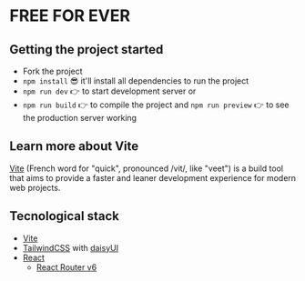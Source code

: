 # FREE FOR EVER
## Getting the project started
- Fork the project
- `` npm install `` 😎 it'll install all dependencies to run the project
- `` npm run dev `` 👉 to start development server or
- `` npm run build `` 👉 to compile the project and `` npm run preview `` 👉 to see the production server working

## Learn more about Vite
[Vite](https://vitejs.dev/)
 (French word for "quick", pronounced /vit/, like "veet") is a build tool that aims to provide a faster and leaner development experience for modern web projects.

## Tecnological stack
- [Vite](https://vitejs.dev/)
- [TailwindCSS](https://tailwindcss.com/) with [daisyUI](https://daisyui.com/)
- [React](https://reactjs.org/)
    - [React Router v6](https://reactrouter.com/docs/en/v6/getting-started/overview)